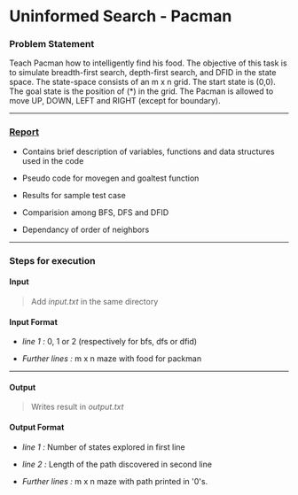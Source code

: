 Uninformed Search - Pacman
=============================

### Problem Statement

Teach Pacman how to intelligently find his food. The objective of this task is to simulate
breadth-first search, depth-first search, and DFID in the state space. The state-space consists of
an m x n grid. The start state is (0,0). The goal state is the position of (*) in the grid. The
Pacman is allowed to move UP, DOWN, LEFT and RIGHT (except for boundary).

----------------------------------

### [Report](https://github.com/Arvind-kumar-M-08/AI-CS-312-lab/blob/main/Assignment%201/11.pdf)

* Contains brief description of variables, functions and data structures used in the code

* Pseudo code for movegen and goaltest function

* Results for sample test case

* Comparision among BFS, DFS and DFID

* Dependancy of order of neighbors

----------------------------------

### Steps for execution 

#### Input 

> Add *input.txt* in the same directory

#### Input Format

* *line 1 :* 0, 1 or 2 (respectively for bfs, dfs or dfid)

* *Further lines :* m x n maze with food for packman

----------------------------------

#### Output 

> Writes result in *output.txt*

#### Output Format

* *line 1 :* Number of states explored in first line

* *line 2 :* Length of the path discovered in second line

* *Further lines :* m x n maze with path printed in '0's.
    
    
    
